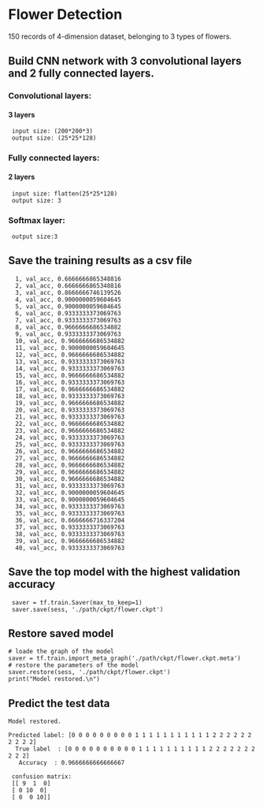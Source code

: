 # Flower Detection
150 records of 4-dimension dataset, belonging to 3 types of flowers.
## Build CNN network with 3 convolutional layers and 2 fully connected layers.
### Convolutional layers:
#### 3 layers
     input size: (200*200*3)
     output size: (25*25*128)
### Fully connected layers:
#### 2 layers
     input size: flatten(25*25*128)
     output size: 3
### Softmax layer:
     output size:3
     
## Save the training results as a csv file
      1, val_acc, 0.6666666865348816
      2, val_acc, 0.6666666865348816
      3, val_acc, 0.8666666746139526
      4, val_acc, 0.9000000059604645
      5, val_acc, 0.9000000059604645
      6, val_acc, 0.9333333373069763
      7, val_acc, 0.9333333373069763
      8, val_acc, 0.9666666686534882
      9, val_acc, 0.9333333373069763
      10, val_acc, 0.9666666686534882
      11, val_acc, 0.9000000059604645
      12, val_acc, 0.9666666686534882
      13, val_acc, 0.9333333373069763
      14, val_acc, 0.9333333373069763
      15, val_acc, 0.9666666686534882
      16, val_acc, 0.9333333373069763
      17, val_acc, 0.9666666686534882
      18, val_acc, 0.9333333373069763
      19, val_acc, 0.9666666686534882
      20, val_acc, 0.9333333373069763
      21, val_acc, 0.9333333373069763
      22, val_acc, 0.9666666686534882
      23, val_acc, 0.9666666686534882
      24, val_acc, 0.9333333373069763
      25, val_acc, 0.9333333373069763
      26, val_acc, 0.9666666686534882
      27, val_acc, 0.9666666686534882
      28, val_acc, 0.9666666686534882
      29, val_acc, 0.9666666686534882
      30, val_acc, 0.9666666686534882
      31, val_acc, 0.9333333373069763
      32, val_acc, 0.9000000059604645
      33, val_acc, 0.9000000059604645
      34, val_acc, 0.9333333373069763
      35, val_acc, 0.9333333373069763
      36, val_acc, 0.6666666716337204
      37, val_acc, 0.9333333373069763
      38, val_acc, 0.9333333373069763
      39, val_acc, 0.9666666686534882
      40, val_acc, 0.9333333373069763

## Save the top model with the highest validation accuracy
     saver = tf.train.Saver(max_to_keep=1)
     saver.save(sess, './path/ckpt/flower.ckpt')

## Restore saved model
    # loade the graph of the model
    saver = tf.train.import_meta_graph('./path/ckpt/flower.ckpt.meta')
    # restore the parameters of the model
    saver.restore(sess, './path/ckpt/flower.ckpt')
    print("Model restored.\n")
    
## Predict the test data
    Model restored.

    Predicted label: [0 0 0 0 0 0 0 0 0 1 1 1 1 1 1 1 1 1 1 1 2 2 2 2 2 2 2 2 2 2]
      True label  : [0 0 0 0 0 0 0 0 0 0 1 1 1 1 1 1 1 1 1 1 2 2 2 2 2 2 2 2 2 2]
       Accuracy  : 0.9666666666666667

     confusion matrix:
     [[ 9  1  0]
     [ 0 10  0]
     [ 0  0 10]]

  
  
  
  
